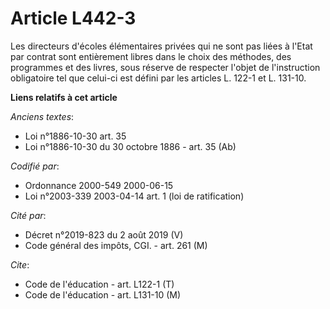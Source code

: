 # Article L442-3

Les directeurs d'écoles élémentaires privées qui ne sont pas liées à l'Etat par contrat sont entièrement libres dans le choix
des méthodes, des programmes et des livres, sous réserve de respecter l'objet de l'instruction obligatoire tel que celui-ci
est défini par les articles L. 122-1 et L. 131-10.

**Liens relatifs à cet article**

_Anciens textes_:

  - Loi n°1886-10-30 art. 35
  - Loi n°1886-10-30 du 30 octobre 1886 - art. 35 (Ab)

_Codifié par_:

  - Ordonnance 2000-549 2000-06-15
  - Loi n°2003-339 2003-04-14 art. 1 (loi de ratification)

_Cité par_:

  - Décret n°2019-823 du 2 août 2019 (V)
  - Code général des impôts, CGI. - art. 261 (M)

_Cite_:

  - Code de l'éducation - art. L122-1 (T)
  - Code de l'éducation - art. L131-10 (M)
